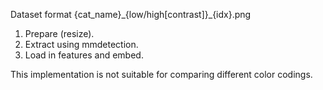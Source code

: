 Dataset format
{cat_name}\_{low/high\[contrast\]}\_{idx}.png
1. Prepare (resize).
2. Extract using mmdetection. 
3. Load in features and embed.

This implementation is not suitable for comparing different color codings.